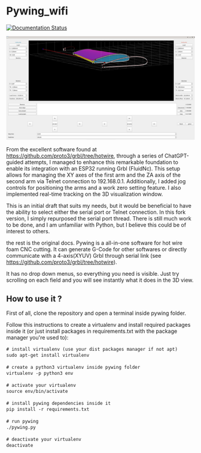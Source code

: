 # Pywing_wifi

[![Documentation Status](https://readthedocs.org/projects/pywing/badge/?version=latest)](https://pywing.readthedocs.io/en/latest/?badge=latest)


![alt text](docs/source/_static/images/pywing_wifi.jpg)


From the excellent software found at https://github.com/proto3/grbl/tree/hotwire, through a series of ChatGPT-guided attempts, I managed to enhance this remarkable foundation to enable its integration with an ESP32 running Grbl (FluidNc). This setup allows for managing the XY axes of the first arm and the ZA axis of the second arm via Telnet connection to 192.168.0.1. Additionally, I added jog controls for positioning the arms and a work zero setting feature. I also implemented real-time tracking on the 3D visualization window.

This is an initial draft that suits my needs, but it would be beneficial to have the ability to select either the serial port or Telnet connection. In this fork version, I simply repurposed the serial port thread. There is still much work to be done, and I am unfamiliar with Python, but I believe this could be of interest to others.

 the rest is the original docs.
Pywing is a all-in-one software for hot wire foam CNC cutting. It can generate G-Code for other softwares or directly communicate with a 4-axis(XYUV) Grbl through serial link (see https://github.com/proto3/grbl/tree/hotwire).

It has no drop down menus, so everything you need is visible. Just try scrolling on each field and you will see instantly what it does in the 3D view.

## How to use it ?

First of all, clone the repository and open a terminal inside pywing folder.

Follow this instructions to create a virtualenv and install required packages inside it (or just install packages in requirements.txt with the package manager you're used to):
```shell
# install virtualenv (use your dist packages manager if not apt)
sudo apt-get install virtualenv

# create a python3 virtualenv inside pywing folder
virtualenv -p python3 env

# activate your virtualenv
source env/bin/activate

# install pywing dependencies inside it
pip install -r requirements.txt

# run pywing
./pywing.py

# deactivate your virtualenv
deactivate
```

